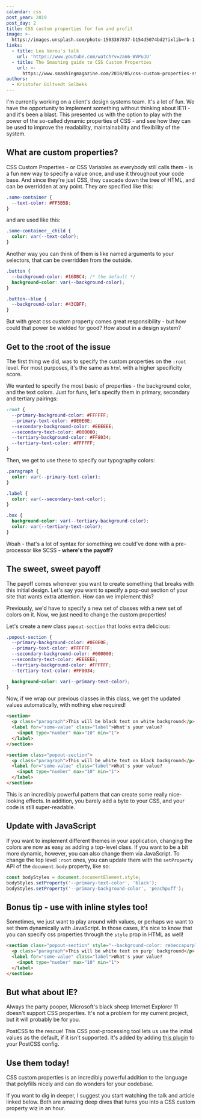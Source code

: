 ```yaml
---
calendar: css
post_year: 2019
post_day: 2
title: CSS custom properties for fun and profit
image: >-
  https://images.unsplash.com/photo-1503387837-b154d5074bd2?ixlib=rb-1.2.1&ixid=eyJhcHBfaWQiOjEyMDd9&auto=format&fit=crop&w=1200&q=80
links:
  - title: Lea Verou's talk
    url: 'https://www.youtube.com/watch?v=2an6-WVPuJU'
  - title: The Smashing guide to CSS Custom Properties
    url: >-
      https://www.smashingmagazine.com/2018/05/css-custom-properties-strategy-guide/
authors:
  - Kristofer Giltvedt Selbekk
---
```

I'm currently working on a client's design systems team. It's a lot of fun. We have the opportunity to implement something without thinking about IE11 - and it's been a blast. This presented us with the option to play with the power of the so-called dynamic properties of CSS - and see how they can be used to improve the readability, maintainability and flexibility of the system.

## What are custom properties? 

CSS Custom Properties - or CSS Variables as everybody still calls them - is a fun new way to specify a value once, and use it throughout your code base. And since they're just CSS, they cascade down the tree of HTML, and can be overridden at any point. They are specified like this:

```css
.some-container {
  --text-color: #FF5B5B;
}
```

and are used like this:

```css
.some-container__child {
  color: var(--text-color);
}
```

Another way you can think of them is like named arguments to your selectors, that can be overridden from the outside.

```css
.button {
  --background-color: #16DBC4; /* the default */
  background-color: var(--background-color);
}

.button--blue {
  --background-color: #43CBFF;
}
```

But with great css custom property comes great responsibility - but how could that power be wielded for good? How about in a design system?

## Get to the :root of the issue

The first thing we did, was to specify the custom properties on the `:root` level. For most purposes, it's the same as `html` with a higher specificity score.

We wanted to specify the most basic of properties - the background color, and the text colors. Just for funs, let's specify them in primary, secondary and tertiary pairings:

```css
:root {
  --primary-background-color: #FFFFFF;
  --primary-text-color: #0E0E0E;
  --secondary-background-color: #EEEEEE;
  --secondary-text-color: #000000;
  --tertiary-background-color: #FF8034;
  --tertiary-text-color: #FFFFFF;
}
```

Then, we get to use these to specify our typography colors:

```css
.paragraph {
  color: var(--primary-text-color);
}

.label {
  color: var(--secondary-text-color);
}

.box {
  background-color: var(--tertiary-background-color);
  color: var(--tertiary-text-color);
}
```

Woah - that's a lot of syntax for something we could've done with a pre-processor like SCSS - **where's the payoff?**

## The sweet, sweet payoff

The payoff comes whenever you want to create something that breaks with this initial design. Let's say you want to specify a pop-out section of your site that wants extra attention. How can we implement this?

Previously, we'd have to specify a new set of classes with a new set of colors on it. Now, we just need to change the custom properties!

Let's create a new class `popout-section` that looks extra delicious:

```css
.popout-section {
  --primary-background-color: #0E0E0E;
  --primary-text-color: #FFFFFF;
  --secondary-background-color: #000000;
  --secondary-text-color: #EEEEEE;
  --tertiary-background-color: #FFFFFF;
  --tertiary-text-color: #FF8034;

  background-color: var(--primary-text-color);
}
```

Now, if we wrap our previous classes in this class, we get the updated values automatically, with nothing else required!

```html
<section>
  <p class="paragraph">This will be black text on white background</p>
  <label for="some-value" class="label">What's your value?
    <input type="number" max="10" min="1">
  </label>
</section>

<section class="popout-section">
  <p class="paragraph">This will be white text on black background</p>
  <label for="some-value" class="label">What's your value?
    <input type="number" max="10" min="1">
  </label>
</section>
```

This is an incredibly powerful pattern that can create some really nice-looking effects. In addition, you barely add a byte to your CSS, and your code is still super-readable.

## Update with JavaScript

If you want to implement different themes in your application, changing the colors are now as easy as adding a top-level class. If you want to be a bit more dynamic, however, you can also change them via JavaScript. To change the top level `:root` ones, you can update them with the `setProperty` API of the `document.body` property, like so:

```js
const bodyStyles = document.documentElement.style;
bodyStyles.setProperty('--primary-text-color', 'black');
bodyStyles.setProperty('--primary-background-color', 'peachpuff');
```


## Bonus tip - use with inline styles too!

Sometimes, we just want to play around with values, or perhaps we want to set them dynamically with JavaScript. In those cases, it's nice to know that you can  specify css properties through the `style` prop in HTML as well!

```html
<section class="popout-section" style="--background-color: rebeccapurple;">
  <p class="paragraph">This will be white text on purp' background</p>
  <label for="some-value" class="label">What's your value?
    <input type="number" max="10" min="1">
  </label>
</section>
```

## But what about IE?

Always the party pooper, Microsoft's black sheep Internet Explorer 11 doesn't support CSS properties. It's not a problem for my current project, but it will probably be for you.

PostCSS to the rescue! This CSS post-processing tool lets us use the initial values as the default, if it isn't supported. It's added by adding [this plugin](https://github.com/postcss/postcss-custom-properties) to your PostCSS config.

## Use them today!

CSS custom properties is an incredibly powerful addition to the language that polyfills nicely and can do wonders for your codebase.

If you want to dig in deeper, I suggest you start watching the talk and article linked below. Both are amazing deep dives that turns you into a CSS custom property wiz in an hour.
